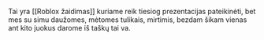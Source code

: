 Tai yra [[Roblox žaidimas]] kuriame reik tiesiog prezentacijas pateikinėti, bet mes su simu daužomes, mėtomes tulikais, mirtimis, bezdam šikam vienas ant kito juokus darome iš taškų tai va.